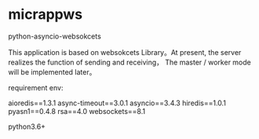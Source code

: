 # micrappws
python-asyncio-websokcets

This application is based on  websokcets Library。At present, the server realizes the function of sending and receiving，
The master / worker mode will be implemented later。

requirement env:
  
aioredis==1.3.1
async-timeout==3.0.1
asyncio==3.4.3
hiredis==1.0.1
pyasn1==0.4.8
rsa==4.0
websockets==8.1

python3.6+
